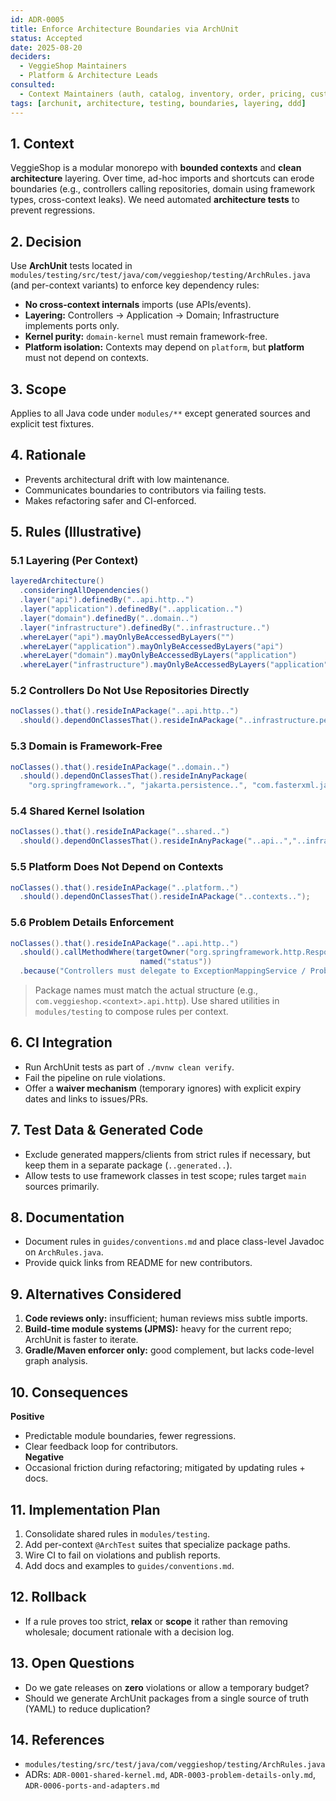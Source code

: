```yaml
---
id: ADR-0005
title: Enforce Architecture Boundaries via ArchUnit
status: Accepted
date: 2025-08-20
deciders:
  - VeggieShop Maintainers
  - Platform & Architecture Leads
consulted:
  - Context Maintainers (auth, catalog, inventory, order, pricing, customer, checkout, vendor, media, review, notification, audit)
tags: [archunit, architecture, testing, boundaries, layering, ddd]
---
```


## 1. Context

VeggieShop is a modular monorepo with **bounded contexts** and **clean architecture** layering. Over time, ad-hoc imports and shortcuts can erode boundaries (e.g., controllers calling repositories, domain using framework types, cross-context leaks). We need automated **architecture tests** to prevent regressions.

## 2. Decision

Use **ArchUnit** tests located in `modules/testing/src/test/java/com/veggieshop/testing/ArchRules.java` (and per-context variants) to enforce key dependency rules:

- **No cross-context internals** imports (use APIs/events).
- **Layering:** Controllers → Application → Domain; Infrastructure implements ports only.
- **Kernel purity:** `domain-kernel` must remain framework-free.
- **Platform isolation:** Contexts may depend on `platform`, but **platform** must not depend on contexts.

## 3. Scope

Applies to all Java code under `modules/**` except generated sources and explicit test fixtures.

## 4. Rationale

- Prevents architectural drift with low maintenance.  
- Communicates boundaries to contributors via failing tests.  
- Makes refactoring safer and CI-enforced.

## 5. Rules (Illustrative)

### 5.1 Layering (Per Context)

```java
layeredArchitecture()
  .consideringAllDependencies()
  .layer("api").definedBy("..api.http..")
  .layer("application").definedBy("..application..")
  .layer("domain").definedBy("..domain..")
  .layer("infrastructure").definedBy("..infrastructure..")
  .whereLayer("api").mayOnlyBeAccessedByLayers("")
  .whereLayer("application").mayOnlyBeAccessedByLayers("api")
  .whereLayer("domain").mayOnlyBeAccessedByLayers("application")
  .whereLayer("infrastructure").mayOnlyBeAccessedByLayers("application");
```

### 5.2 Controllers Do Not Use Repositories Directly

```java
noClasses().that().resideInAPackage("..api.http..")
  .should().dependOnClassesThat().resideInAPackage("..infrastructure.persistence..");
```

### 5.3 Domain is Framework-Free

```java
noClasses().that().resideInAPackage("..domain..")
  .should().dependOnClassesThat().resideInAnyPackage(
    "org.springframework..", "jakarta.persistence..", "com.fasterxml.jackson..");
```

### 5.4 Shared Kernel Isolation

```java
noClasses().that().resideInAPackage("..shared..")
  .should().dependOnClassesThat().resideInAnyPackage("..api..","..infrastructure..","..auth..","..catalog..");
```

### 5.5 Platform Does Not Depend on Contexts

```java
noClasses().that().resideInAPackage("..platform..")
  .should().dependOnClassesThat().resideInAPackage("..contexts..");
```

### 5.6 Problem Details Enforcement

```java
noClasses().that().resideInAPackage("..api.http..")
  .should().callMethodWhere(targetOwner("org.springframework.http.ResponseEntity"),
                             named("status"))
  .because("Controllers must delegate to ExceptionMappingService / Problem Details factory");
```

> Package names must match the actual structure (e.g., `com.veggieshop.<context>.api.http`). Use shared utilities in `modules/testing` to compose rules per context.

## 6. CI Integration

- Run ArchUnit tests as part of `./mvnw clean verify`.  
- Fail the pipeline on rule violations.  
- Offer a **waiver mechanism** (temporary ignores) with explicit expiry dates and links to issues/PRs.

## 7. Test Data & Generated Code

- Exclude generated mappers/clients from strict rules if necessary, but keep them in a separate package (`..generated..`).  
- Allow tests to use framework classes in test scope; rules target `main` sources primarily.

## 8. Documentation

- Document rules in `guides/conventions.md` and place class-level Javadoc on `ArchRules.java`.  
- Provide quick links from README for new contributors.

## 9. Alternatives Considered

1. **Code reviews only:** insufficient; human reviews miss subtle imports.  
2. **Build-time module systems (JPMS):** heavy for the current repo; ArchUnit is faster to iterate.  
3. **Gradle/Maven enforcer only:** good complement, but lacks code-level graph analysis.

## 10. Consequences

**Positive**
- Predictable module boundaries, fewer regressions.  
- Clear feedback loop for contributors.  
**Negative**
- Occasional friction during refactoring; mitigated by updating rules + docs.

## 11. Implementation Plan

1. Consolidate shared rules in `modules/testing`.  
2. Add per-context `@ArchTest` suites that specialize package paths.  
3. Wire CI to fail on violations and publish reports.  
4. Add docs and examples to `guides/conventions.md`.

## 12. Rollback

- If a rule proves too strict, **relax** or **scope** it rather than removing wholesale; document rationale with a decision log.

## 13. Open Questions

- Do we gate releases on **zero** violations or allow a temporary budget?  
- Should we generate ArchUnit packages from a single source of truth (YAML) to reduce duplication?

## 14. References

- `modules/testing/src/test/java/com/veggieshop/testing/ArchRules.java`  
- ADRs: `ADR-0001-shared-kernel.md`, `ADR-0003-problem-details-only.md`, `ADR-0006-ports-and-adapters.md`
